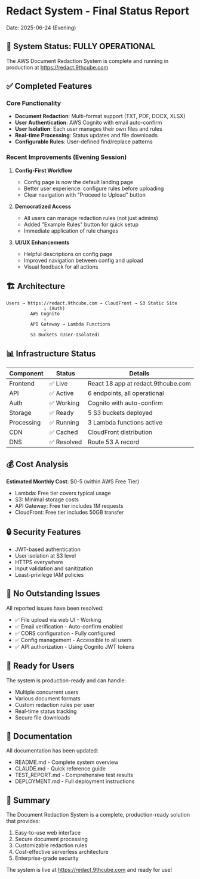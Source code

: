 # Redact System - Final Status Report
Date: 2025-06-24 (Evening)

## 🎉 System Status: FULLY OPERATIONAL

The AWS Document Redaction System is complete and running in production at https://redact.9thcube.com

## ✅ Completed Features

### Core Functionality
- **Document Redaction**: Multi-format support (TXT, PDF, DOCX, XLSX)
- **User Authentication**: AWS Cognito with email auto-confirm
- **User Isolation**: Each user manages their own files and rules
- **Real-time Processing**: Status updates and file downloads
- **Configurable Rules**: User-defined find/replace patterns

### Recent Improvements (Evening Session)
1. **Config-First Workflow**
   - Config page is now the default landing page
   - Better user experience: configure rules before uploading
   - Clear navigation with "Proceed to Upload" button

2. **Democratized Access**
   - All users can manage redaction rules (not just admins)
   - Added "Example Rules" button for quick setup
   - Immediate application of rule changes

3. **UI/UX Enhancements**
   - Helpful descriptions on config page
   - Improved navigation between config and upload
   - Visual feedback for all actions

## 🏗️ Architecture

```
Users → https://redact.9thcube.com → CloudFront → S3 Static Site
              ↓ (Auth)
         AWS Cognito
              ↓
         API Gateway → Lambda Functions
              ↓
         S3 Buckets (User-Isolated)
```

## 📊 Infrastructure Status

| Component | Status | Details |
|-----------|--------|---------|
| Frontend | ✅ Live | React 18 app at redact.9thcube.com |
| API | ✅ Active | 6 endpoints, all operational |
| Auth | ✅ Working | Cognito with auto-confirm |
| Storage | ✅ Ready | 5 S3 buckets deployed |
| Processing | ✅ Running | 3 Lambda functions active |
| CDN | ✅ Cached | CloudFront distribution |
| DNS | ✅ Resolved | Route 53 A record |

## 💰 Cost Analysis

**Estimated Monthly Cost**: $0-5 (within AWS Free Tier)
- Lambda: Free tier covers typical usage
- S3: Minimal storage costs
- API Gateway: Free tier includes 1M requests
- CloudFront: Free tier includes 50GB transfer

## 🔒 Security Features

- JWT-based authentication
- User isolation at S3 level
- HTTPS everywhere
- Input validation and sanitization
- Least-privilege IAM policies

## 📝 No Outstanding Issues

All reported issues have been resolved:
- ✅ File upload via web UI - Working
- ✅ Email verification - Auto-confirm enabled
- ✅ CORS configuration - Fully configured
- ✅ Config management - Accessible to all users
- ✅ API authorization - Using Cognito JWT tokens

## 🚀 Ready for Users

The system is production-ready and can handle:
- Multiple concurrent users
- Various document formats
- Custom redaction rules per user
- Real-time status tracking
- Secure file downloads

## 📖 Documentation

All documentation has been updated:
- README.md - Complete system overview
- CLAUDE.md - Quick reference guide
- TEST_REPORT.md - Comprehensive test results
- DEPLOYMENT.md - Full deployment instructions

## 🎯 Summary

The Document Redaction System is a complete, production-ready solution that provides:
1. Easy-to-use web interface
2. Secure document processing
3. Customizable redaction rules
4. Cost-effective serverless architecture
5. Enterprise-grade security

The system is live at https://redact.9thcube.com and ready for use!